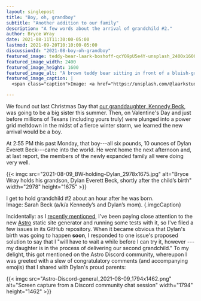 ```yaml
---
layout: singlepost
title: "Boy, oh, grandboy"
subtitle: "Another addition to our family"
description: "A few words about the arrival of grandchild #2."
author: Bryce Wray
date: 2021-08-11T11:30:00-05:00
lastmod: 2021-09-20T10:10:00-05:00
discussionId: "2021-08-boy-oh-grandboy"
featured_image: teddy-bear-laark-boshoff-qcYO9pU5e4Y-unsplash_2400x1600.jpg
featured_image_width: 2400
featured_image_height: 1600
featured_image_alt: "A brown teddy bear sitting in front of a bluish-green background"
featured_image_caption: |
  <span class="caption">Image: <a href="https://unsplash.com/@laarkstudio?utm_source=unsplash&utm_medium=referral&utm_content=creditCopyText">Laårk Boshoff</a>; <a href="https://unsplash.com/s/photos/teddy-bear?utm_source=unsplash&utm_medium=referral&utm_content=creditCopyText">Unsplash</a></span>

---
```


We found out last Christmas Day that [our granddaughter, Kennedy Beck](/posts/2020/03/welcome-sweet-little-early-bird), was going to be a big sister this summer. Then, on Valentine's Day and just before millions of Texans (including yours truly) were plunged into a power grid meltdown in the midst of a fierce winter storm, we learned the new arrival would be a boy.

At 2:55 PM this past Monday, that boy---all six pounds, 10 ounces of Dylan Everett Beck---came into the world. He went home the next afternoon and, at last report, the members of the newly expanded family all were doing very well.

{{< imgc src="2021-08-09_BW-holding-Dylan_2978x1675.jpg" alt="Bryce Wray holds his grandson, Dylan Everett Beck, shortly after the child’s birth" width="2978" height="1675" >}}

I get to hold grandchild #2 about an hour after he was born.<br />
Image: Sarah Beck (a/k/a Kennedy’s and Dylan’s mom).
{.imgcCaption}

Incidentally: as I [recently mentioned](/posts/2021/08/gems-in-rough-08), I've been paying close attention to the new [Astro](https://astro.build) static site generator and running some tests with it, so I've filed a few issues in its GitHub repository. When it became obvious that Dylan's birth was going to happen **soon**, I responded to one issue's proposed solution to say that I "will have to wait a while before I can try it, however --- my daughter is in the process of delivering our second grandchild." To my delight, this got mentioned on the Astro Discord community, whereupon I was greeted with a slew of congratulatory comments (and accompanying emojis) that I shared with Dylan's proud parents:

{{< imgc src="Astro-Discord-general_2021-08-09_1794x1462.png" alt="Screen capture from a Discord community chat session" width="1794" height="1462" >}}